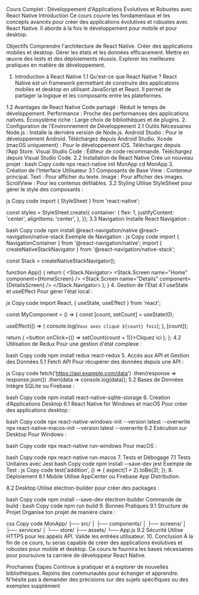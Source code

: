Cours Complet : Développement d'Applications Évolutives et Robustes avec React Native
Introduction
Ce cours couvre les fondamentaux et les concepts avancés pour créer des applications évolutives et robustes avec React Native. Il aborde à la fois le développement pour mobile et pour desktop.

Objectifs
Comprendre l'architecture de React Native.
Créer des applications mobiles et desktop.
Gérer les états et les données efficacement.
Mettre en œuvre des tests et des déploiements réussis.
Explorer les meilleures pratiques en matière de développement.
1. Introduction à React Native
1.1 Qu'est-ce que React Native ?
React Native est un framework permettant de construire des applications mobiles et desktop en utilisant JavaScript et React. Il permet de partager la logique et les composants entre les plateformes.

1.2 Avantages de React Native
Code partagé : Réduit le temps de développement.
Performance : Proche des performances des applications natives.
Écosystème riche : Large choix de bibliothèques et de plugins.
2. Configuration de l’Environnement de Développement
2.1 Outils Nécessaires
Node.js : Installe la dernière version de Node.js.
Android Studio : Pour le développement Android. Téléchargez depuis Android Studio.
Xcode (macOS uniquement) : Pour le développement iOS. Téléchargez depuis l’App Store.
Visual Studio Code : Éditeur de code recommandé. Téléchargez depuis Visual Studio Code.
2.2 Installation de React Native
Crée un nouveau projet :
bash
Copy code
npx react-native init MonApp
cd MonApp
3. Création de l'Interface Utilisateur
3.1 Composants de Base
View : Conteneur principal.
Text : Pour afficher du texte.
Image : Pour afficher des images.
ScrollView : Pour les contenus défilables.
3.2 Styling
Utilise StyleSheet pour gérer le style des composants :

js
Copy code
import { StyleSheet } from 'react-native';

const styles = StyleSheet.create({
  container: {
    flex: 1,
    justifyContent: 'center',
    alignItems: 'center',
  },
});
3.3 Navigation
Installe React Navigation :

bash
Copy code
npm install @react-navigation/native @react-navigation/native-stack
Exemple de Navigation :
js
Copy code
import { NavigationContainer } from '@react-navigation/native';
import { createNativeStackNavigator } from '@react-navigation/native-stack';

const Stack = createNativeStackNavigator();

function App() {
  return (
    <NavigationContainer>
      <Stack.Navigator>
        <Stack.Screen name="Home" component={HomeScreen} />
        <Stack.Screen name="Details" component={DetailsScreen} />
      </Stack.Navigator>
    </NavigationContainer>
  );
}
4. Gestion de l'État
4.1 useState et useEffect
Pour gérer l'état local :

js
Copy code
import React, { useState, useEffect } from 'react';

const MyComponent = () => {
  const [count, setCount] = useState(0);

  useEffect(() => {
    console.log(`Vous avez cliqué ${count} fois`);
  }, [count]);
  
  return (
    <button onClick={() => setCount(count + 1)}>Cliquez ici</button>
  );
};
4.2 Utilisation de Redux
Pour une gestion d'état complexe :

bash
Copy code
npm install redux react-redux
5. Accès aux API et Gestion des Données
5.1 Fetch API
Pour récupérer des données depuis une API :

js
Copy code
fetch('https://api.example.com/data')
  .then(response => response.json())
  .then(data => console.log(data));
5.2 Bases de Données
Intègre SQLite ou Firebase :

bash
Copy code
npm install react-native-sqlite-storage
6. Création d’Applications Desktop
6.1 React Native for Windows et macOS
Pour créer des applications desktop :

bash
Copy code
npx react-native-windows-init --version latest --overwrite
npx react-native-macos-init --version latest --overwrite
6.2 Exécution sur Desktop
Pour Windows :

bash
Copy code
npx react-native run-windows
Pour macOS :

bash
Copy code
npx react-native run-macos
7. Tests et Débogage
7.1 Tests Unitaires avec Jest
bash
Copy code
npm install --save-dev jest
Exemple de Test :
js
Copy code
test('addition', () => {
  expect(1 + 2).toBe(3);
});
8. Déploiement
8.1 Mobile
Utilise AppCenter ou Firebase App Distribution.

8.2 Desktop
Utilise electron-builder pour créer des packages :

bash
Copy code
npm install --save-dev electron-builder
Commande de build :
bash
Copy code
npm run build
9. Bonnes Pratiques
9.1 Structure de Projet
Organise ton projet de manière claire :

css
Copy code
MonApp/
├── src/
│   ├── components/
│   ├── screens/
│   ├── services/
│   └── store/
├── assets/
└── App.js
9.2 Sécurité
Utilise HTTPS pour les appels API.
Valide les entrées utilisateur.
10. Conclusion
À la fin de ce cours, tu seras capable de créer des applications évolutives et robustes pour mobile et desktop. Ce cours te fournira les bases nécessaires pour poursuivre ta carrière de développeur React Native.

Prochaines Étapes
Continue à pratiquer et à explorer de nouvelles bibliothèques.
Rejoins des communautés pour échanger et apprendre.
N'hésite pas à demander des précisions sur des sujets spécifiques ou des exemples supplément
